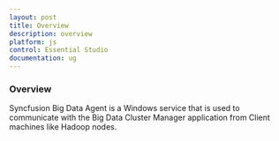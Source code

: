 ```yaml
---
layout: post
title: Overview
description: overview
platform: js
control: Essential Studio
documentation: ug
---
```


### Overview

Syncfusion Big Data Agent is a Windows service that is used to communicate with the Big Data Cluster Manager application from Client machines like Hadoop nodes.

